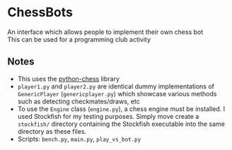 # ChessBots  

An interface which allows people to implement their own chess bot  
This can be used for a programming club activity  

## Notes  

- This uses the [python-chess](https://python-chess.readthedocs.io/en/latest/) library  
- `player1.py` and `player2.py` are identical dummy implementations of `GenericPlayer` (`genericplayer.py`) which showcase various methods such as detecting checkmates/draws, etc  
- To use the `Engine` class (`engine.py`), a chess engine must be installed. I used Stockfish for my testing purposes. Simply move create a `stockfish/` directory containing the Stockfish executable into the same directory as these files.  
- Scripts: `bench.py`, `main.py`, `play_vs_bot.py`